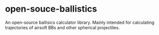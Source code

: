 # open-souce-ballistics
An open-source ballisics calculator library. Mainly intended for calculating trajectories of airsoft BBs and other spherical projectiles.
